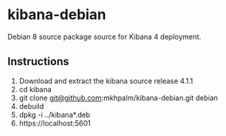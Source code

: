# kibana-debian
Debian 8 source package source for Kibana 4 deployment.

## Instructions

1. Download and extract the kibana source release 4.1.1
2. cd kibana
3. git clone git@github.com:mkhpalm/kibana-debian.git debian
4. debuild
5. dpkg -i ../kibana*.deb
6. https://localhost:5601
